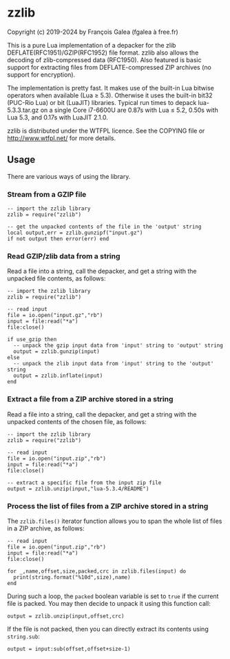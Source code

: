 # zzlib

Copyright (c) 2019-2024 by François Galea (fgalea à free.fr)

This is a pure Lua implementation of a depacker for the zlib DEFLATE(RFC1951)/GZIP(RFC1952) file format.
zzlib also allows the decoding of zlib-compressed data (RFC1950).
Also featured is basic support for extracting files from DEFLATE-compressed ZIP archives
(no support for encryption).

The implementation is pretty fast.
It makes use of the built-in Lua bitwise operators when available (Lua ≥ 5.3).
Otherwise it uses the built-in bit32 (PUC-Rio Lua) or bit (LuaJIT) libraries.
Typical run times to
depack lua-5.3.3.tar.gz on a single Core i7-6600U are 0.87s with Lua ≤ 5.2,
0.50s with Lua 5.3, and 0.17s with LuaJIT 2.1.0.

zzlib is distributed under the WTFPL licence. See the COPYING file
or http://www.wtfpl.net/ for more details.

## Usage

There are various ways of using the library.

### Stream from a GZIP file

```
-- import the zzlib library
zzlib = require("zzlib")

-- get the unpacked contents of the file in the 'output' string
local output,err = zzlib.gunzipf("input.gz")
if not output then error(err) end
```

### Read GZIP/zlib data from a string

Read a file into a string, call the depacker, and get a string with the unpacked file contents, as follows:

```
-- import the zzlib library
zzlib = require("zzlib")

-- read input
file = io.open("input.gz","rb")
input = file:read("*a")
file:close()

if use_gzip then
  -- unpack the gzip input data from 'input' string to 'output' string
  output = zzlib.gunzip(input)
else
  -- unpack the zlib input data from 'input' string to the 'output' string
  output = zzlib.inflate(input)
end
```

### Extract a file from a ZIP archive stored in a string

Read a file into a string, call the depacker, and get a string with the unpacked contents of the chosen file, as follows:

```
-- import the zzlib library
zzlib = require("zzlib")

-- read input
file = io.open("input.zip","rb")
input = file:read("*a")
file:close()

-- extract a specific file from the input zip file
output = zzlib.unzip(input,"lua-5.3.4/README")
```

### Process the list of files from a ZIP archive stored in a string

The `zzlib.files()` iterator function allows you to span the whole list of files in a ZIP archive, as follows:

```
-- read input
file = io.open("input.zip","rb")
input = file:read("*a")
file:close()

for _,name,offset,size,packed,crc in zzlib.files(input) do
  print(string.format("%10d",size),name)
end
```

During such a loop, the `packed` boolean variable is set to `true` if the current file is packed.
You may then decide to unpack it using this function call:

```
output = zzlib.unzip(input,offset,crc)
```

If the file is not packed, then you can directly extract its contents using `string.sub`:

```
output = input:sub(offset,offset+size-1)
```
